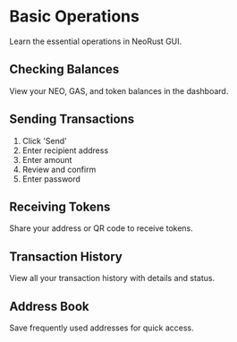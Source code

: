 # Basic Operations

Learn the essential operations in NeoRust GUI.

## Checking Balances

View your NEO, GAS, and token balances in the dashboard.

## Sending Transactions

1. Click 'Send'
2. Enter recipient address
3. Enter amount
4. Review and confirm
5. Enter password

## Receiving Tokens

Share your address or QR code to receive tokens.

## Transaction History

View all your transaction history with details and status.

## Address Book

Save frequently used addresses for quick access.
